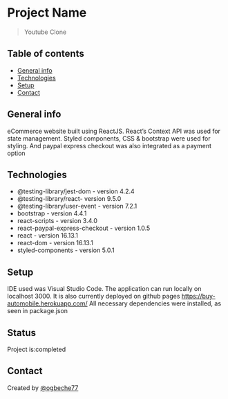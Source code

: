 # Project Name
>Youtube Clone

## Table of contents
* [General info](#general-info)
* [Technologies](#technologies)
* [Setup](#setup)
* [Contact](#contact)

## General info
eCommerce website built using ReactJS. React’s Context API was used for state management. Styled components, CSS & bootstrap were used for styling. And paypal express checkout was also integrated as a payment option



## Technologies
* @testing-library/jest-dom - version 4.2.4
* @testing-library/react- version 9.5.0
* @testing-library/user-event - version 7.2.1
* bootstrap - version 4.4.1
* react-scripts - version 3.4.0 
* react-paypal-express-checkout - version 1.0.5
* react - version 16.13.1 
* react-dom - version 16.13.1 
* styled-components - version 5.0.1

## Setup
IDE used was Visual Studio Code. The application can run locally on localhost 3000. It is also currently deployed on github pages https://buy-automobile.herokuapp.com/
All necessary dependencies were installed, as seen in package.json

## Status
Project is:completed 


## Contact
Created by [@ogbeche77](ogbeche77@yahoo.com)
